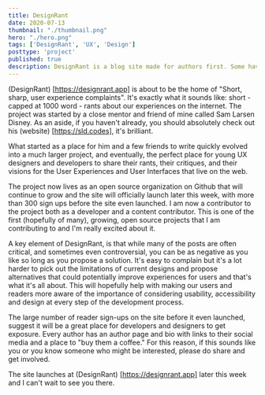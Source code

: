 ```yaml
---
title: DesignRant
date: 2020-07-13
thumbnail: "./thumbnail.png"
hero: "./hero.png"
tags: ['DesignRant', 'UX', 'Design']
posttype: 'project'
published: true
description: DesignRant is a blog site made for authors first. Some have called it the new home for short, sharp, user experience complaints for developers and designers alike.
---
```


(DesignRant) [https://designrant.app] is about to be the home of "Short, sharp, user experience complaints". It's exactly what it sounds like: short - capped at 1000 word - rants about our experiences on the internet. The project was started by a close mentor and friend of mine called Sam Larsen Disney. As an aside, if you haven't already, you should absolutely check out his (website) [https://sld.codes], it's brilliant.

What started as a place for him and a few friends to write quickly evolved into a much larger project, and eventually, the perfect place for young UX designers and developers to share their rants, their critiques, and their visions for the User Experiences and User Interfaces that live on the web.

The project now lives as an open source organization on Github that will continue to grow and the site will officially launch later this week, with more than 300 sign ups before the site even launched. I am now a contributor to the project both as a developer and a content contributor. This is one of the first (hopefully of many), growing, open source projects that I am contributing to and I'm really excited about it.

A key element of DesignRant, is that while many of the posts are often critical, and sometimes even controversial, you can be as negative as you like so long as you propose a solution. It's easy to complain but it's a lot harder to pick out the limitations of current designs and propose alternatives that could potentially improve experiences for users and that's what it's all about. This will hopefully help with making our users and readers more aware of the importance of considering usability, accessibility and design at every step of the development process.

The large number of reader sign-ups on the site before it even launched, suggest it will be a great place for developers and designers to get exposure. Every author has an author page and bio with links to their social media and a place to "buy them a coffee." For this reason, if this sounds like you or you know someone who might be interested, please do share and get involved.

The site launches at (DesignRant) [https://designrant.app] later this week and I can't wait to see you there.
